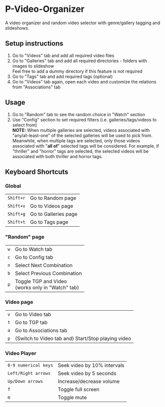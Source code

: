 # P-Video-Organizer

A video organizer and random video selector with genre/gallery tagging and slideshows.

## Setup instructions

1. Go to "Videos" tab and add all required video files
2. Go to "Galleries" tab and add all required directories - folders with images to slideshow<br/>
   Feel free to add a dummy directory if this feature is not required
3. Go to "Tags" tab and add required tags (optional)
4. Go to "Videos" tab again, open each video and customize the relations from "Associations" tab

## Usage

1. Go to "Random" tab to see the random choice in "Watch" section
2. Use "Config" section to set required filters (i.e. galleries/tags/videos to select from)<br/>
   **NOTE:** When multiple galleries are selected, videos associated with "any/at-least-one" of the selected galleries will be used to pick from.<br/>
   Meanwhile, when multiple tags are selected, only those videos associated with "**all of**" selected tags will be considered.
   For example, if "thriller" and "horror" tags are selected, the selected videos will be associated with both thriller and horror tags.

## Keyboard Shortcuts

### Global

|           |                      |
| --------- | -------------------- |
| `Shift+r` | Go to Random page    |
| `Shift+v` | Go to Videos page    |
| `Shift+g` | Go to Galleries page |
| `Shift+t` | Go to Tags page      |

### "Random" page

|     |                                                      |
| --- | ---------------------------------------------------- |
| `w` | Go to Watch tab                                      |
| `c` | Go to Config tab                                     |
| `n` | Select Next Combination                              |
| `b` | Select Previous Combination                          |
| `p` | Toggle TGP and Video<br/>(works only in "Watch" tab) |

### Video page

|     |                                                    |
| --- | -------------------------------------------------- |
| `v` | Go to Video tab                                    |
| `t` | Go to TGP tab                                      |
| `a` | Go to Associations tab                             |
| `p` | (Switch to Video tab and) Start/Stop playing video |

### Video Player

|                      |                             |
| -------------------- | --------------------------- |
| `0-9 numerical keys` | Seek video by 10% intervals |
| `Left/Right arrows`  | Seek video by 5 seconds     |
| `Up/Down arrows`     | Increase/decrease volume    |
| `f`                  | Toggle full screen          |
| `m`                  | Toggle mute                 |

